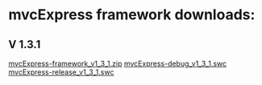 mvcExpress framework downloads:
====================

V 1.3.1
-------

[mvcExpress-framework_v1_3_1.zip](https://github.com/MindScriptAct/mvcExpress-downloads/raw/master/mvcExpress-framework/mvcExpress-framework_v1_3_1.zip)
[mvcExpress-debug_v1_3_1.swc](https://github.com/MindScriptAct/mvcExpress-downloads/raw/master/mvcExpress-framework/mvcExpress-debug_v1_3_1.swc)
[mvcExpress-release_v1_3_1.swc](https://github.com/MindScriptAct/mvcExpress-downloads/raw/master/mvcExpress-framework/mvcExpress-release_v1_3_1.swc)